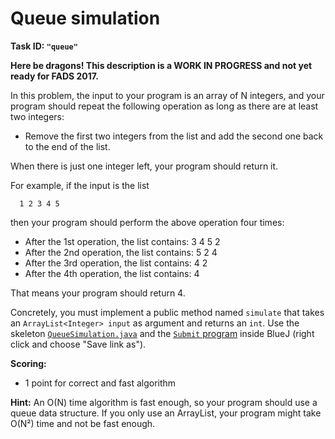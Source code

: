 Queue simulation
================

**Task ID: `"queue"`**

**Here be dragons! This description is a WORK IN PROGRESS and not yet ready for FADS 2017.**

In this problem, the input to your program is an array of N integers,
and your program should repeat the following operation as long as there are at least two integers:

* Remove the first two integers from the list and add the second one back to the end of the list.

When there is just one integer left, your program should return it.

For example, if the input is the list

```
  1 2 3 4 5
```

then your program should perform the above operation four times:

* After the 1st operation, the list contains: 3 4 5 2
* After the 2nd operation, the list contains: 5 2 4
* After the 3rd operation, the list contains: 4 2
* After the 4th operation, the list contains: 4

That means your program should return 4.

Concretely, you must implement a public method named
`simulate` that takes an `ArrayList<Integer> input` as argument
and returns an `int`.
Use the skeleton
<a href="https://github.com/Mortal/csaudk-submitj/raw/master/tasks/queue/QueueSimulation.java">
`QueueSimulation.java`</a>
and the
<a href="https://github.com/Mortal/csaudk-submitj/raw/master/Submit.java">
`Submit` program</a>
inside BlueJ (right click and choose "Save link as").

**Scoring:**

  * 1 point for correct and fast algorithm

**Hint:** An O(N) time algorithm is fast enough, so your program should use a queue data structure.
If you only use an ArrayList, your program might take O(N²) time and not be fast enough.
